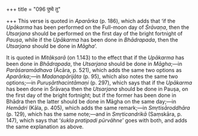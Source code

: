 +++
title = "096 पुष्ये तु"

+++
This verse is quoted in *Aparārka* (p. 186), which adds that ‘if the
*Upākarma* has been performed on the Full-moon day of *Śrāvaṇa*, then
the *Utsarjana* should be performed on the first day of the bright
fortnight of *Pauṣa*, while if the *Upākarma* has been done in
*Bhādrapada*, then the *Utsarjana* should be done in *Māgha*’.

It is quoted in *Mitākṣarā* (on 1.143) to the effect that if the
*Upākarma* has been done in *Bhādrapada*, the *Utsarjana* should be done
in *Māgha*;—in *Parāśaramādhava* (Ācāra, p. 521), which adds the same
two options as *Aparārka*;—in *Madanapārijāta* (p. 95), which also notes
the same two options;—in *Puruṣārthacintāmaṇi* (p. 297), which says that
if the *Upākarma* has been done in Śrāvaṇa then the *Utsarjana* should
be done in Pauṣa, on the first day of the bright fortnight; but if the
former has been done in Bhādra then the latter should be done in Māgha
on the same day;—in *Hemādri* (Kāla, p. 405), which adds the same
remark;—in *Smṛtisāroddhāra* (p. 129), which has the same note;—and in
*Smṛticandrikā* (Saṃskāra, p. 147), which says that ‘*śukla pratipadi
pūrvāhne*’ goes with both, and adds the same explanation as above.


